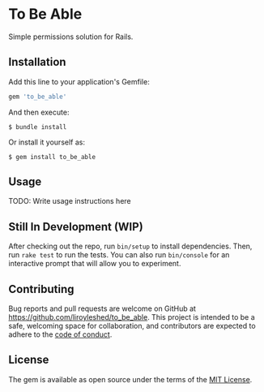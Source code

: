 # To Be Able

Simple permissions solution for Rails.

## Installation

Add this line to your application's Gemfile:

```ruby
gem 'to_be_able'
```

And then execute:

    $ bundle install

Or install it yourself as:

    $ gem install to_be_able

## Usage

TODO: Write usage instructions here

## Still In Development (WIP)

After checking out the repo, run `bin/setup` to install dependencies. Then, run `rake test` to run the tests. You can also run `bin/console` for an interactive prompt that will allow you to experiment.

## Contributing

Bug reports and pull requests are welcome on GitHub at https://github.com/liroyleshed/to_be_able. This project is intended to be a safe, welcoming space for collaboration, and contributors are expected to adhere to the [code of conduct](https://github.com/liroyleshed/to_be_able/blob/master/CODE_OF_CONDUCT.md).

## License

The gem is available as open source under the terms of the [MIT License](https://opensource.org/licenses/MIT).
